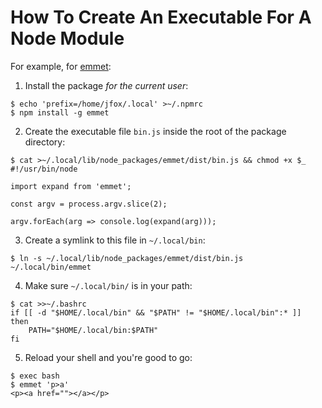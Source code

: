 # How To Create An Executable For A Node Module

For example, for [emmet](https://github.com/emmetio/emmet):

1. Install the package *for the current user*:
```
$ echo 'prefix=/home/jfox/.local' >~/.npmrc
$ npm install -g emmet
```
2. Create the executable file `bin.js` inside the root of the package directory:
```
$ cat >~/.local/lib/node_packages/emmet/dist/bin.js && chmod +x $_
#!/usr/bin/node

import expand from 'emmet';

const argv = process.argv.slice(2);

argv.forEach(arg => console.log(expand(arg)));

```
3. Create a symlink to this file in `~/.local/bin`:
```
$ ln -s ~/.local/lib/node_packages/emmet/dist/bin.js ~/.local/bin/emmet
```
4. Make sure `~/.local/bin/` is in your path:
```
$ cat >>~/.bashrc
if [[ -d "$HOME/.local/bin" && "$PATH" != "$HOME/.local/bin":* ]]
then
	PATH="$HOME/.local/bin:$PATH"
fi
```
5. Reload your shell and you're good to go:
```
$ exec bash
$ emmet 'p>a'
<p><a href=""></a></p>
```
